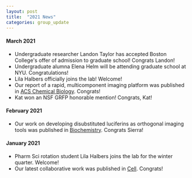 ```yaml
---
layout: post
title:  "2021 News"
categories: group_update
---
```


#### March 2021
- Undergraduate researcher Landon Taylor has accepted Boston College's offer of admission to graduate school! Congrats Landon! 
- Undergraduate alumna Elena Helm will be attending graduate school at NYU. Congratulations!
- Lila Halbers officially joins the lab! Welcome!
- Our report of a rapid, multicomponent imaging platform was published in [ACS Chemical Biology](https://pubs.acs.org/doi/full/10.1021/acschembio.0c00959). Congrats!
- Kat won an NSF GRFP honorable mention! Congrats, Kat!  

#### February 2021
- Our work on developing disubstituted luciferins as orthogonal imaging tools was published in [Biochemistry](https://pubs.acs.org/doi/10.1021/acs.biochem.0c00894#.YDQYQ8G3IAQ.twitter). Congrats Sierra!

#### January 2021
- Pharm Sci rotation student Lila Halbers joins the lab for the winter quarter. Welcome!
- Our latest collaborative work was published in [Cell](https://www.cell.com/cell/pdf/S0092-8674(20)31612-3.pdf). Congrats!
